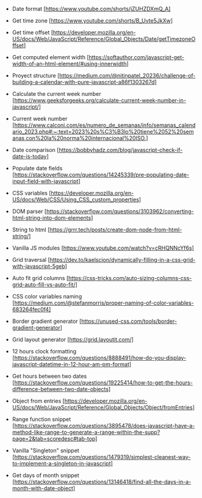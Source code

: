* Date format [https://www.youtube.com/shorts/jZUHZDXmQ_A]

* Get time zone [https://www.youtube.com/shorts/B_Uvte5JkXw]

* Get time offset [https://developer.mozilla.org/en-US/docs/Web/JavaScript/Reference/Global_Objects/Date/getTimezoneOffset]

* Get computed element width [https://softauthor.com/javascript-get-width-of-an-html-element/#using-innerwidth]

* Proyect structure [https://medium.com/@nitinpatel_20236/challenge-of-building-a-calendar-with-pure-javascript-a86f1303267d]

* Calculate the current week number [https://www.geeksforgeeks.org/calculate-current-week-number-in-javascript/]

* Current week number [https://www.calconi.com/es/numero_de_semanas/info/semanas_calendario_2023.php#:~:text=2023%20s%C3%B3lo%20tiene%2052%20semanas,con%20la%20norma%20internacional%20ISO.]

* Date comparison [https://bobbyhadz.com/blog/javascript-check-if-date-is-today]

* Populate date fields [https://stackoverflow.com/questions/14245339/pre-populating-date-input-field-with-javascript]

* CSS variables [https://developer.mozilla.org/en-US/docs/Web/CSS/Using_CSS_custom_properties]

* DOM parser [https://stackoverflow.com/questions/3103962/converting-html-string-into-dom-elements]

* String to html [https://grrr.tech/posts/create-dom-node-from-html-string/]

* Vanilla JS modules [https://www.youtube.com/watch?v=cRHQNNcYf6s]

* Grid traversal [https://dev.to/kaelscion/dynamically-filling-in-a-css-grid-with-javascript-5geb]

* Auto fit grid columns [https://css-tricks.com/auto-sizing-columns-css-grid-auto-fill-vs-auto-fit/]

* CSS color variables naming [https://medium.com/@stefanmorris/proper-naming-of-color-variables-683264fec0f4]

* Border gradient generator [https://unused-css.com/tools/border-gradient-generator]

* Grid layout generator [https://grid.layoutit.com/]

* 12 hours clock formatting [https://stackoverflow.com/questions/8888491/how-do-you-display-javascript-datetime-in-12-hour-am-pm-format]

* Get hours between two dates [https://stackoverflow.com/questions/19225414/how-to-get-the-hours-difference-between-two-date-objects]

* Object from entries [https://developer.mozilla.org/en-US/docs/Web/JavaScript/Reference/Global_Objects/Object/fromEntries]

* Range function snippet [https://stackoverflow.com/questions/3895478/does-javascript-have-a-method-like-range-to-generate-a-range-within-the-supp?page=2&tab=scoredesc#tab-top]

* Vanilla "Singleton" snippet [https://stackoverflow.com/questions/1479319/simplest-cleanest-way-to-implement-a-singleton-in-javascript]

* Get days of month snippet [https://stackoverflow.com/questions/13146418/find-all-the-days-in-a-month-with-date-object]